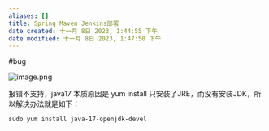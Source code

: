 ```yaml
---
aliases: []
title: Spring Maven Jenkins部署
date created: 十一月 8日 2023, 1:44:55 下午
date modified: 十一月 8日 2023, 1:47:50 下午
---
```

#bug

![image.png](https://typora-tes.oss-cn-shanghai.aliyuncs.com/picgo/20231108134535.png)

报错不支持，java17 本质原因是 yum install 只安装了JRE，而没有安装JDK，所以解决办法就是如下：
```shell
sudo yum install java-17-openjdk-devel
```